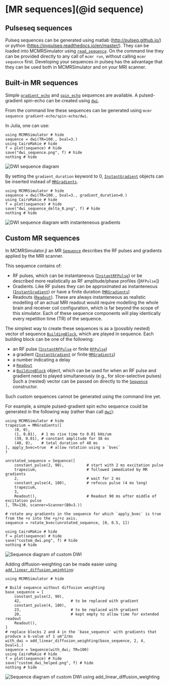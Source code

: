 # [MR sequences](@id sequence)
## Pulseseq sequences
Pulseq sequences can be generated using matlab (http://pulseq.github.io/) or python (https://pypulseq.readthedocs.io/en/master/).
They can be loaded into MCMRSimulator using [`read_sequence`](@ref).
On the command line they can be provided directly to any call of `mcmr run`, without calling `mcmr sequence` first.
Developing your sequences in pulseq has the advantage that they can be used both in MCMRSimulator and on your MRI scanner.
## Built-in MR sequences
Simple [`gradient_echo`](@ref) and [`spin_echo`](@ref) sequences are available. A pulsed-gradient spin-echo can be created using [`dwi`](@ref).

From the command line these sequences can be generated using `mcmr sequence gradient-echo/spin-echo/dwi`.

In Julia, one can use:
```@example
using MCMRSimulator # hide
sequence = dwi(TR=100., bval=3.)
using CairoMakie # hide
f = plot(sequence) # hide
save("dwi_sequence.png", f) # hide
nothing # hide
```  
![DWI sequence diagram](dwi_sequence.png)

By setting the `gradient_duration` keyword to 0, [`InstantGradient`](@ref) objects can be inserted instead of [`MRGradients`](@ref).
```@example
using MCMRSimulator # hide
sequence = dwi(TR=100., bval=3., gradient_duration=0.)
using CairoMakie # hide
f = plot(sequence) # hide
save("dwi_sequence_delta_0.png", f) # hide
nothing # hide
```  
![DWI sequence diagram with instanteneous gradients](dwi_sequence_delta_0.png)
## Custom MR sequences
In MCMRSimulator.jl an MR [`Sequence`](@ref) describes the RF pulses and gradients applied by the MRI scanner.

This sequence contains of:
- RF pulses, which can be instantaneous ([`InstantRFPulse`](@ref)) or be described more realistically as RF amplitude/phase profiles ([`RFPulse`])
- Gradients. Like RF pulses they can be approximated as instanteneous ([`InstantGradient`](@ref)) or have a finite duration ([`MRGradients`](@ref))
- Readouts ([`Readout`](@ref)). These are always instanteneous as realistic modelling of an actual MRI readout would require modelling the whole brain and receiver coil configuration, which is far beyond the scope of this simulator.
Each of these sequence components will play identically every repetition time (TR) of the sequence.

The simplest way to create these sequences is as a (possibly nested) vector of sequence [`BuildingBlock`](@ref), which are played in sequence. 
Each building block can be one of the following:
- an RF pulse ([`InstantRFPulse`](@ref) or finite [`RFPulse`](@ref))
- a gradient ([`InstantGradient`](@ref) or finite [`MRGradients`](@ref))
- a number indicating a delay
- a [`Readout`](@ref)
- a [`BuildingBlock`](@ref) object, which can be used for when an RF pulse and gradient need to played simultaneously (e.g., for slice-selective pulses)
Such a (nested) vector can be passed on directly to the [`Sequence`](@ref) constructor.

Such custom sequences cannot be generated using the command line yet.

For example, a simple pulsed-gradient spin echo sequence could be generated in the following way (rather than call [`dwi`](@ref)):
```@example
using MCMRSimulator # hide
trapezium = MRGradients([
    (0, 0),
    (1, 0.01),  # 1 ms rise time to 0.01 kHz/um
    (39, 0.01), # constant amplitude for 38 ms
    (40, 0),    # total duration of 40 ms
], apply_bvec=true  # allow rotation using a `bvec`
)

unrotated_sequence = Sequence([
    constant_pulse(2, 90),          # start with 2 ms excitation pulse
    trapezium,                      # followed immediated by MR gradients
    2,                              # wait for 2 ms
    constant_pulse(4, 180),         # refocus pulse (4 ms long)
    trapezium,
    3,
    Readout(),                      # Readout 90 ms after middle of excitation pulse
], TR=130, scanner=Scanner(B0=3.))

# rotate any gradients in the sequence for which `apply_bvec` is true from the +x into the +y/+z axis.
sequence = rotate_bvec(unrotated_sequence, [0, 0.5, 1])

using CairoMakie # hide
f = plot(sequence) # hide
save("custom_dwi.png", f) # hide
nothing # hide
```
![Sequence diagram of custom DWI](custom_dwi.png)

Adding diffusion-weighting can be made easier using [`add_linear_diffusion_weighting`](@ref):

```@example
using MCMRSimulator # hide

# Build sequence without diffusion weighting
base_sequence = [
    constant_pulse(2, 90),          
    42,                      # to be replaced with gradient
    constant_pulse(4, 180),          
    23,                      # to be replaced with gradient
    20,                      # kept empty to allow time for extended readout
    Readout(),
]
# replace blocks 2 and 4 in the `base_sequence` with gradients that produce a b-value of 1 um^2/ms
with_dwi = add_linear_diffusion_weighting(base_sequence, 2, 4, bval=1.) 
sequence = Sequence(with_dwi; TR=100)
using CairoMakie # hide
f = plot(sequence) # hide
save("custom_dwi_helped.png", f) # hide
nothing # hide
```
![Sequence diagram of custom DWI using add_linear_diffusion_weighting](custom_dwi_helped.png)